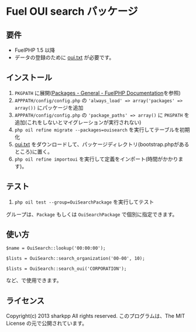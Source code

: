 Fuel OUI search パッケージ
==========================

要件
----

* FuelPHP 1.5 以降
* データの登録のために [oui.txt](http://standards.ieee.org/develop/regauth/oui/oui.txt) が必要です。

インストール
------------

1. ``` PKGPATH ``` に展開([Packages - General - FuelPHP Documentation](http://fuelphp.com/docs/general/packages.html)を参照)
2. ``` APPPATH/config/config.php ``` の ``` 'always_load' => array('packages' => array()) ``` にパッケージを追加
3. ``` APPPATH/config/config.php ``` の ``` 'package_paths' => array() ``` に ``` PKGPATH ``` を追加(これをしないとマイグレーションが実行されない)
4. ``` php oil refine migrate --packages=ouisearch ``` を実行してテーブルを初期化
5. [oui.txt](http://standards.ieee.org/develop/regauth/oui/oui.txt) をダウンロードして、パッケージディレクトリ(bootstrap.phpがあるところ)に置く。
6. ``` php oil refine importoui ``` を実行して定義をインポート(時間がかかります)。

テスト
------

1. ``` php oil test --group=OuiSearchPackage ``` を実行してテスト

グループは、``` Package ``` もしくは ``` OuiSearchPackage ``` で個別に指定できます。

使い方
------

    $name = OuiSearch::lookup('00:00:00');

    $lists = OuiSearch::search_organization('00-00', 10);

    $lists = OuiSearch::search_oui('CORPORATION');

など、で使用できます。

ライセンス
----------

Copyright(c) 2013 sharkpp All rights reserved.
このプログラムは、The MIT License の元で公開されています。
